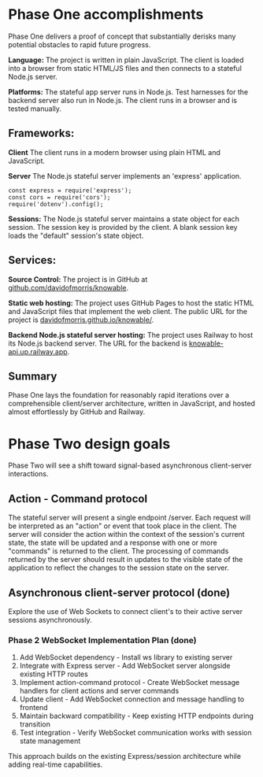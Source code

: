 # Phase One accomplishments
Phase One delivers a proof of concept that substantially derisks many potential obstacles to rapid future progress.

**Language:**
The project is written in plain JavaScript. The client is loaded into a browser from static HTML/JS files and then connects to a stateful Node.js server.

**Platforms:**
The stateful app server runs in Node.js.
Test harnesses for the backend server also run in Node.js.
The client runs in a browser and is tested manually.

## Frameworks: 
**Client**
The client runs in a modern browser using plain HTML and JavaScript. 

**Server**
The Node.js stateful server implements an 'express' application.
```
const express = require('express');
const cors = require('cors');
require('dotenv').config();
```

**Sessions:**
The Node.js stateful server maintains a state object for each session. The session key is provided by the client. A blank session key loads the "default" session's state object.

## Services:
**Source Control:**
The project is in GitHub at [github.com/davidofmorris/knowable](https://github.com/davidofmorris/knowable/).

**Static web hosting:**
The project uses GitHub Pages to host the static HTML and JavaScript files that implement the web client.
The public URL for the project is [davidofmorris.github.io/knowable/](https://davidofmorris.github.io/knowable/).

**Backend Node.js stateful server hosting:**
The project uses Railway to host its Node.js backend server. The URL for the backend is [knowable-api.up.railway.app](https://knowable-api.up.railway.app/).

## Summary
Phase One lays the foundation for reasonably rapid iterations over a comprehensible client/server architecture, written in JavaScript, and hosted almost effortlessly by GitHub and Railway.


# Phase Two design goals
Phase Two will see a shift toward signal-based asynchronous client-server interactions.

## Action - Command protocol
The stateful server will present a single endpoint /server. Each request will be interpreted as an "action" or event that took place in the client. The server will consider the action within the context of the session's current state, the state will be updated and a response with one or more "commands" is returned to the client. The processing of commands returned by the server should result in updates to the visible state of the application to reflect the changes to the session state on the server.

## Asynchronous client-server protocol (done)
Explore the use of Web Sockets to connect client's to their active server sessions asynchronously.

### Phase 2 WebSocket Implementation Plan (done)
1. Add WebSocket dependency - Install ws library to existing server
2. Integrate with Express server - Add WebSocket server alongside existing HTTP routes
3. Implement action-command protocol - Create WebSocket message handlers for client actions and server commands 
4. Update client - Add WebSocket connection and message handling to frontend
5. Maintain backward compatibility - Keep existing HTTP endpoints during transition
6. Test integration - Verify WebSocket communication works with session state management

This approach builds on the existing Express/session architecture while adding real-time capabilities. 

